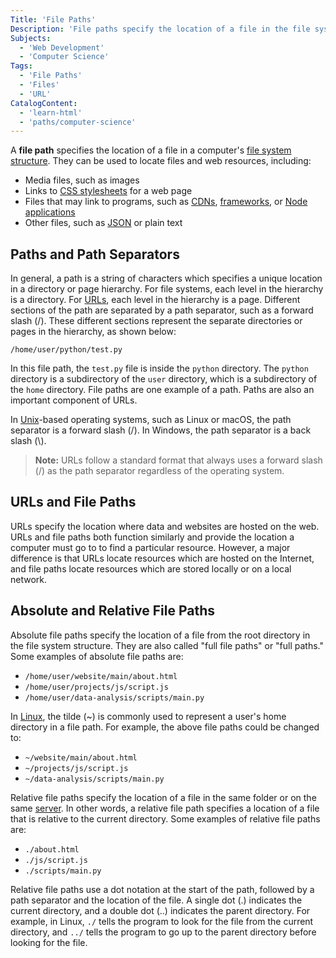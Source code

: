 ```yaml
---
Title: 'File Paths'
Description: 'File paths specify the location of a file in the file system structure of a computer.'
Subjects:
  - 'Web Development'
  - 'Computer Science'
Tags:
  - 'File Paths'
  - 'Files'
  - 'URL'
CatalogContent:
  - 'learn-html'
  - 'paths/computer-science'
---
```


A **file path** specifies the location of a file in a computer's [file system structure](https://www.codecademy.com/resources/docs/general/file-system-structure). They can be used to locate files and web resources, including:

- Media files, such as images
- Links to [CSS stylesheets](https://www.codecademy.com/resources/docs/css) for a web page
- Files that may link to programs, such as [CDNs](https://www.codecademy.com/resources/docs/general/cdn), [frameworks](https://www.codecademy.com/resources/docs/general/cdn), or [Node applications](https://www.codecademy.com/resources/docs/open-source/node-js)
- Other files, such as [JSON](https://www.codecademy.com/resources/docs/general/json) or plain text

## Paths and Path Separators

In general, a path is a string of characters which specifies a unique location in a directory or page hierarchy. For file systems, each level in the hierarchy is a directory. For [URLs](https://www.codecademy.com/resources/docs/general/url), each level in the hierarchy is a page. Different sections of the path are separated by a path separator, such as a forward slash (/). These different sections represent the separate directories or pages in the hierarchy, as shown below:

`/home/user/python/test.py`

In this file path, the `test.py` file is inside the `python` directory. The `python` directory is a subdirectory of the `user` directory, which is a subdirectory of the `home` directory. File paths are one example of a path. Paths are also an important component of URLs.

In [Unix](https://www.codecademy.com/resources/docs/general/unix)-based operating systems, such as Linux or macOS, the path separator is a forward slash (/). In Windows, the path separator is a back slash (\\).

> **Note:** URLs follow a standard format that always uses a forward slash (/) as the path separator regardless of the operating system.

## URLs and File Paths

URLs specify the location where data and websites are hosted on the web. URLs and file paths both function similarly and provide the location a computer must go to to find a particular resource. However, a major difference is that URLs locate resources which are hosted on the Internet, and file paths locate resources which are stored locally or on a local network.

## Absolute and Relative File Paths

Absolute file paths specify the location of a file from the root directory in the file system structure. They are also called "full file paths" or "full paths." Some examples of absolute file paths are:

- `/home/user/website/main/about.html`
- `/home/user/projects/js/script.js`
- `/home/user/data-analysis/scripts/main.py`

In [Linux](https://www.codecademy.com/resources/docs/open-source/linux), the tilde (~) is commonly used to represent a user's home directory in a file path. For example, the above file paths could be changed to:

- `~/website/main/about.html`
- `~/projects/js/script.js`
- `~/data-analysis/scripts/main.py`

Relative file paths specify the location of a file in the same folder or on the same [server](https://www.codecademy.com/resources/docs/general/server). In other words, a relative file path specifies a location of a file that is relative to the current directory. Some examples of relative file paths are:

- `./about.html`
- `./js/script.js`
- `./scripts/main.py`

Relative file paths use a dot notation at the start of the path, followed by a path separator and the location of the file. A single dot (.) indicates the current directory, and a double dot (..) indicates the parent directory. For example, in Linux, `./` tells the program to look for the file from the current directory, and `../` tells the program to go up to the parent directory before looking for the file.
